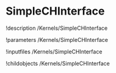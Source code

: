 <!-- MOOSE Documentation Stub: Remove this when content is added. -->

# SimpleCHInterface
!description /Kernels/SimpleCHInterface

!parameters /Kernels/SimpleCHInterface

!inputfiles /Kernels/SimpleCHInterface

!childobjects /Kernels/SimpleCHInterface
